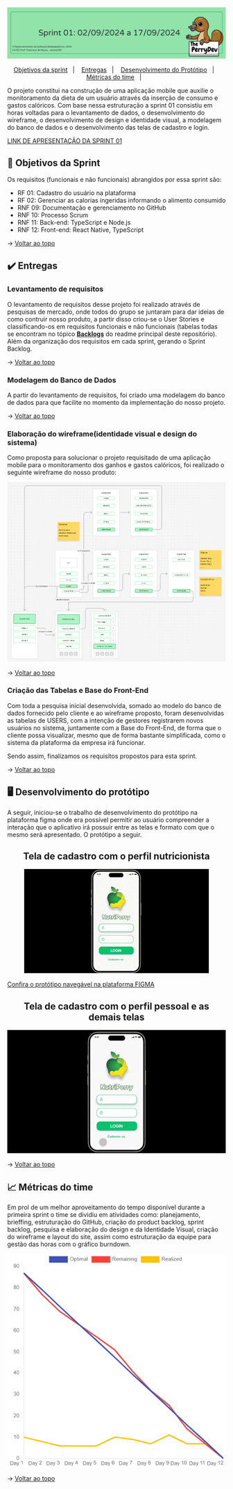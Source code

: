 <br id="topo">

<p align="center"> <img src="images/2.png" /></p>

<p align="center">
    <a href="#objetivos">Objetivos da sprint</a> &nbsp |&nbsp &nbsp
    <a href="#entregas">Entregas</a> &nbsp |&nbsp &nbsp
    <a href="#prototipo">Desenvolvimento do Protótipo</a> &nbsp |&nbsp &nbsp 
    <a href="#metricas">Métricas do time</a> &nbsp |&nbsp &nbsp
</p>

O projeto constitui na construção de uma aplicação mobile que auxilie o monitoramento da dieta de um usuário através da inserção de consumo e gastos calóricos. Com base nessa estruturação a sprint 01 consistiu em horas voltadas para o levantamento de dados, o desenvolvimento do wireframe, o desenvolvimento de design e identidade visual, a modelagem do banco de dados e o desenvolvimento das telas de cadastro e login.

[LINK DE APRESENTAÇÃO DA SPRINT 01](https://drive.google.com/file/d/1X_RZB2BagwwqgAaqVM5RqBzSTGLluFpU/view?usp=drive_link)

<span id="objetivos">

## :dart: Objetivos da Sprint
Os requisitos (funcionais e não funcionais) abrangidos por essa sprint são:
- RF 01: Cadastro do usuário na plataforma
- RF 02: Gerenciar as calorias ingeridas informando o alimento consumido
- RNF 09: Documentação e gerenciamento no GitHub
- RNF 10: Processo Scrum
- RNF 11: Back-end: TypeScript e Node.js
- RNF 12: Front-end: React Native, TypeScript


→ [Voltar ao topo](#topo)


<span id="entregas">
        
## :heavy_check_mark: Entregas

### Levantamento de requisitos

O levantamento de requisitos desse projeto foi realizado através de pesquisas de mercado, onde todos do grupo se juntaram para dar ideias de como contruir nosso produto, a partir disso criou-se o User Stories e classificando-os em requisitos funcionais e não funcionais (tabelas todas se encontram no tópico [**Backlogs**](#backlogs) do readme principal deste repositório). Além da organização dos requisitos em cada sprint, gerando o Sprint Backlog.


→ [Voltar ao topo](#topo)


### Modelagem do Banco de Dados

A partir do levantamento de requisitos, foi criado uma modelagem do banco de dados para que facilite no momento da implementação do nosso projeto.


→ [Voltar ao topo](#topo)


### Elaboração do wireframe(identidade visual e design do sistema)

Como proposta para solucionar o projeto requisitado de uma aplicação mobile para o monitoramento dos ganhos e gastos calóricos, foi realizado o seguinte wireframe do nosso produto:

<p align="center"><img src="images/Wireframe - NutriPerry.PNG" /><p>


→ [Voltar ao topo](#topo)

### Criação das Tabelas e Base do Front-End
Com toda a pesquisa inicial desenvolvida, somado ao modelo do banco de dados fornecido pelo cliente e ao wireframe proposto, foram desenvolvidas as tabelas de USERS, com a intenção de gestores registrarem novos usuários no sistema, juntamente com a Base do Front-End, de forma que o cliente possa visualizar, mesmo que de forma bastante simplificada, como o sistema da plataforma da empresa irá funcionar.


Sendo assim, finalizamos os requisitos propostos para esta sprint.

→ [Voltar ao topo](#topo)


<span id="prototipo">
    
## :desktop_computer: Desenvolvimento do protótipo
A seguir, iniciou-se o trabalho de desenvolvimento do protótipo na plataforma figma onde era possível permitir ao usuário compreender a interação que o aplicativo irá possuir entre as telas e formato com que o mesmo será apresentado. O protótipo a seguir.
    

<h2 align="center">Tela de cadastro com o perfil nutricionista</h2>
<p align="center"><img src="images/prototipo_perfil-nutricionista.gif" /></p>

[Confira o protótipo navegável na plataforma FIGMA](https://www.figma.com/proto/MgHhIQvhboj07JHzJxJocS/NutriPerry?node-id=1-3&node-type=canvas&t=8IWPpj3SLI1qZUKX-0&scaling=scale-down&content-scaling=fixed&page-id=0%3A1&starting-point-node-id=1%3A3&show-proto-sidebar=1)

<h2 align="center">Tela de cadastro com o perfil pessoal e as demais telas</h2>
<p align="center"><img src="images/prototipo_perfil-pessoal-ezgif.com-video-to-gif-converter.gif" /></p>

→ [Voltar ao topo](#topo)


 <span id="metricas">
     
## :chart_with_upwards_trend: Métricas do time
Em prol de um melhor aproveitamento do tempo disponível durante a primeira sprint o time se dividiu em atividades como: planejamento, brieffing, estruturação do GitHub, criação do product backlog, sprint backlog, pesquisa e elaboração do design e da Identidade Visual, criação do wireframe e layout do site, assim como estruturação da equipe para gestão das horas com o gráfico burndown.
    
<p align="center"><img src="images/burndown_sp1.png" /></p>
    


→ [Voltar ao topo](#topo)